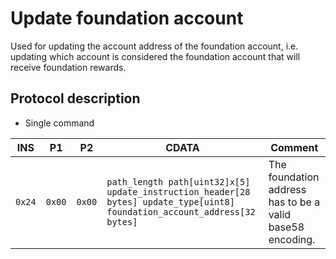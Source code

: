 # Update foundation account

Used for updating the account address of the foundation account, i.e. updating which account is considered the foundation account that will 
receive foundation rewards.

## Protocol description

* Single command

INS | P1 | P2 | CDATA | Comment |
|----|--------|-----|-------------|----|
| `0x24` | `0x00` | `0x00` | `path_length path[uint32]x[5] update_instruction_header[28 bytes] update_type[uint8] foundation_account_address[32 bytes]` | The foundation address has to be a valid base58 encoding. |
